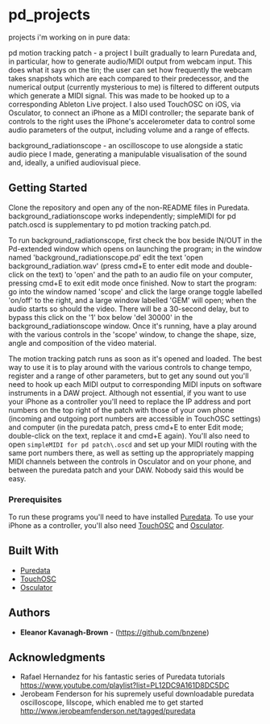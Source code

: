 # pd_projects
projects i'm working on in pure data:

pd motion tracking patch - a project I built gradually to learn Puredata and, in particular, how to generate audio/MIDI output from webcam input. This does what it says on the tin; the user can set how frequently the webcam takes snapshots which are each compared to their predecessor, and the numerical output (currently mysterious to me) is filtered to different outputs which generate a MIDI signal. This was made to be hooked up to a corresponding Ableton Live project. I also used TouchOSC on iOS, via Osculator, to connect an iPhone as a MIDI controller; the separate bank of controls to the right uses the iPhone's accelerometer data to control some audio parameters of the output, including volume and a range of effects.

background_radiationscope - an oscilloscope to use alongside a static audio piece I made, generating a manipulable visualisation of the sound and, ideally, a unified audiovisual piece.

## Getting Started

Clone the repository and open any of the non-README files in Puredata. background_radiationscope works independently; simpleMIDI for pd patch\.oscd is supplementary to  pd motion tracking patch.pd.

To run background_radiationscope, first check the box beside IN/OUT in the Pd-extended window which opens on launching the program; in the window named 'background_radiationscope.pd' edit the text 'open background_radiation.wav' (press cmd+E to enter edit mode and double-click on the text) to 'open' and the path to an audio file on your computer, pressing cmd+E to exit edit mode once finished. 
Now to start the program: go into the window named 'scope' and click the large orange toggle labelled 'on/off' to the right, and a large window labelled 'GEM' will open; when the audio starts so should the video. There will be a 30-second delay, but to bypass this click on the '1' box below 'del 30000' in the background_radiationscope window. Once it's running, have a play around with the various controls in the 'scope' window, to change the shape, size, angle and composition of the video material.

The motion tracking patch runs as soon as it's opened and loaded. The best way to use it is to play around with the various controls to change tempo, register and a range of other parameters, but to get any sound out you'll need to hook up each MIDI output to corresponding MIDI inputs on software instruments in a DAW project. Although not essential, if you want to use your iPhone as a controller you'll need to replace the IP address and port numbers on the top right of the patch with those of your own phone (incoming and outgoing port numbers are accessible in TouchOSC settings) and computer (in the puredata patch, press cmd+E to enter Edit mode; double-click on the text, replace it and cmd+E again). You'll also need to open ``` simpleMIDI for pd patch\.oscd ``` and set up your MIDI routing with the same port numbers there, as well as setting up the appropriately mapping MIDI channels between the controls in Osculator and on your phone, and between the puredata patch and your DAW. Nobody said this would be easy.

### Prerequisites

To run these programs you'll need to have installed [Puredata](http://puredata.info/downloads/pure-data).
To use your iPhone as a controller, you'll also need [TouchOSC](https://hexler.net/software/touchosc) and [Osculator](https://osculator.net).

## Built With

* [Puredata](http://puredata.info/downloads/pure-data)
* [TouchOSC](https://hexler.net/software/touchosc)
* [Osculator](https://osculator.net)

## Authors

* **Eleanor Kavanagh-Brown** - (https://github.com/bnzene)

## Acknowledgments

* Rafael Hernandez for his fantastic series of Puredata tutorials https://www.youtube.com/playlist?list=PL12DC9A161D8DC5DC
* Jerobeam Fenderson for his supremely useful downloadable puredata oscilloscope, lilscope, which enabled me to get started http://www.jerobeamfenderson.net/tagged/puredata
